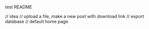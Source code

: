 test README

// idea
// upload a file, make a new post with download link
// export database
// default home page
